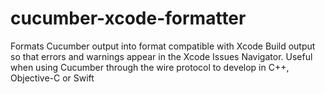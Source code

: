 cucumber-xcode-formatter
========================

Formats Cucumber output into format compatible with Xcode Build output so that errors and warnings appear in the Xcode Issues Navigator.  Useful when using Cucumber through the wire protocol to develop in C++, Objective-C or Swift

